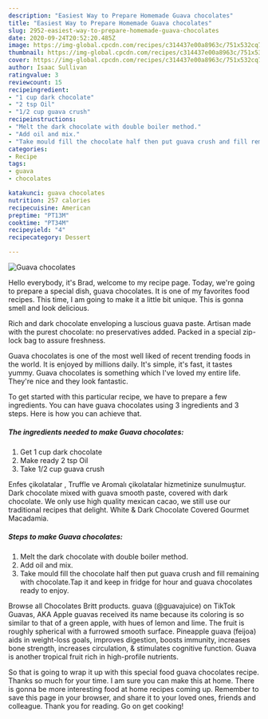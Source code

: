 ```yaml
---
description: "Easiest Way to Prepare Homemade Guava chocolates"
title: "Easiest Way to Prepare Homemade Guava chocolates"
slug: 2952-easiest-way-to-prepare-homemade-guava-chocolates
date: 2020-09-24T20:52:20.485Z
image: https://img-global.cpcdn.com/recipes/c314437e00a8963c/751x532cq70/guava-chocolates-recipe-main-photo.jpg
thumbnail: https://img-global.cpcdn.com/recipes/c314437e00a8963c/751x532cq70/guava-chocolates-recipe-main-photo.jpg
cover: https://img-global.cpcdn.com/recipes/c314437e00a8963c/751x532cq70/guava-chocolates-recipe-main-photo.jpg
author: Isaac Sullivan
ratingvalue: 3
reviewcount: 15
recipeingredient:
- "1 cup dark chocolate"
- "2 tsp Oil"
- "1/2 cup guava crush"
recipeinstructions:
- "Melt the dark chocolate with double boiler method."
- "Add oil and mix."
- "Take mould fill the chocolate half then put guava crush and fill remaining with chocolate.Tap it and keep in fridge for hour and guava chocolates ready to enjoy."
categories:
- Recipe
tags:
- guava
- chocolates

katakunci: guava chocolates 
nutrition: 257 calories
recipecuisine: American
preptime: "PT13M"
cooktime: "PT34M"
recipeyield: "4"
recipecategory: Dessert

---
```



![Guava chocolates](https://img-global.cpcdn.com/recipes/c314437e00a8963c/751x532cq70/guava-chocolates-recipe-main-photo.jpg)

Hello everybody, it's Brad, welcome to my recipe page. Today, we're going to prepare a special dish, guava chocolates. It is one of my favorites food recipes. This time, I am going to make it a little bit unique. This is gonna smell and look delicious.

Rich and dark chocolate enveloping a luscious guava paste. Artisan made with the purest chocolate: no preservatives added. Packed in a special zip-lock bag to assure freshness.

Guava chocolates is one of the most well liked of recent trending foods in the world. It is enjoyed by millions daily. It's simple, it's fast, it tastes yummy. Guava chocolates is something which I've loved my entire life. They're nice and they look fantastic.


To get started with this particular recipe, we have to prepare a few ingredients. You can have guava chocolates using 3 ingredients and 3 steps. Here is how you can achieve that.

<!--inarticleads1-->

##### The ingredients needed to make Guava chocolates:

1. Get 1 cup dark chocolate
1. Make ready 2 tsp Oil
1. Take 1/2 cup guava crush


Enfes çikolatalar , Truffle ve Aromalı çikolatalar hizmetinize sunulmuştur. Dark chocolate mixed with guava smooth paste, covered with dark chocolate. We only use high quality mexican cacao, we still use our traditional recipes that delight. White &amp; Dark Chocolate Covered Gourmet Macadamia. 

<!--inarticleads2-->

##### Steps to make Guava chocolates:

1. Melt the dark chocolate with double boiler method.
1. Add oil and mix.
1. Take mould fill the chocolate half then put guava crush and fill remaining with chocolate.Tap it and keep in fridge for hour and guava chocolates ready to enjoy.


Browse all Chocolates Britt products. guava (@guavajuice) on TikTok Guavas, AKA Apple guavas received its name because its coloring is so similar to that of a green apple, with hues of lemon and lime. The fruit is roughly spherical with a furrowed smooth surface. Pineapple guava (feijoa) aids in weight-loss goals, improves digestion, boosts immunity, increases bone strength, increases circulation, &amp; stimulates cognitive function. Guava is another tropical fruit rich in high-profile nutrients. 

So that is going to wrap it up with this special food guava chocolates recipe. Thanks so much for your time. I am sure you can make this at home. There is gonna be more interesting food at home recipes coming up. Remember to save this page in your browser, and share it to your loved ones, friends and colleague. Thank you for reading. Go on get cooking!
